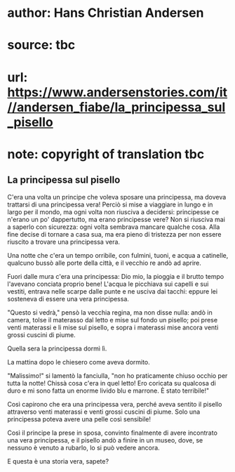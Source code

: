 # author: Hans Christian Andersen
# source: tbc
# url: https://www.andersenstories.com/it//andersen_fiabe/la_principessa_sul_pisello
# note: copyright of translation tbc

## La principessa sul pisello 

C'era una volta un principe che voleva sposare una principessa, ma
doveva trattarsi di una principessa vera! Perciò si mise a viaggiare in
lungo e in largo per il mondo, ma ogni volta non riusciva a decidersi:
principesse ce n'erano un po' dappertutto, ma erano principesse vere?
Non si riusciva mai a saperlo con sicurezza: ogni volta sembrava mancare
qualche cosa. Alla fine decise di tornare a casa sua, ma era pieno di
tristezza per non essere riuscito a trovare una principessa vera.

Una notte che c'era un tempo orribile, con fulmini, tuoni, e acqua a
catinelle, qualcuno bussò alle porte della città, e il vecchio re andò
ad aprire.

Fuori dalle mura c'era una principessa: Dio mio, la pioggia e il brutto
tempo l'avevano conciata proprio bene! L'acqua le picchiava sui
capelli e sui vestiti, entrava nelle scarpe dalle punte e ne usciva dai
tacchi: eppure lei sosteneva di essere una vera principessa.

"Questo si vedrà," pensò la vecchia regina, ma non disse nulla: andò
in camera, tolse il materasso dal letto e mise sul fondo un pisello; poi
prese venti materassi e li mise sul pisello, e sopra i materassi mise
ancora venti grossi cuscini di piume.

Quella sera la principessa dormì lì.

La mattina dopo le chiesero come aveva dormito.

"Malissimo!" si lamentò la fanciulla, "non ho praticamente chiuso
occhio per tutta la notte! Chissà cosa c'era in quel letto! Ero
coricata su qualcosa di duro e mi sono fatta un enorme livido blu e
marrone. È stato terribile!"

Così capirono che era una principessa vera, perché aveva sentito il
pisello attraverso venti materassi e venti grossi cuscini di piume. Solo
una principessa poteva avere una pelle così sensibile!

Così il principe la prese in sposa, convinto finalmente di avere
incontrato una vera principessa, e il pisello andò a finire in un museo,
dove, se nessuno è venuto a rubarlo, lo si può vedere ancora.

E questa è una storia vera, sapete?
